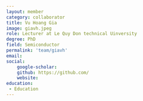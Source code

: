 ```yaml
---
layout: member
category: collaborator
title: Vu Hoang Gia
image: giavh.jpeg
role: Lecturer at Le Quy Don technical Uinversity
degree: PhD
field: Semiconductor
permalink: 'team/giavh'
email: 
social:
    google-scholar: 
    github: https://github.com/
    website: 
education:
 - Education
---
```

